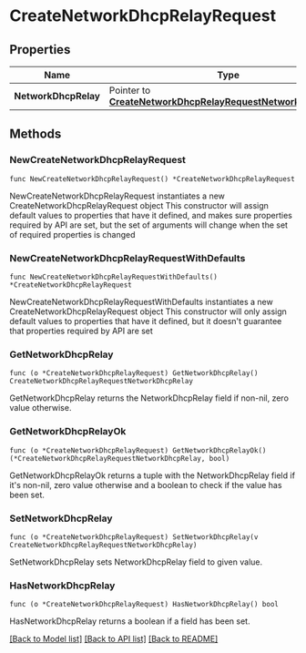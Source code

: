 # CreateNetworkDhcpRelayRequest

## Properties

Name | Type | Description | Notes
------------ | ------------- | ------------- | -------------
**NetworkDhcpRelay** | Pointer to [**CreateNetworkDhcpRelayRequestNetworkDhcpRelay**](CreateNetworkDhcpRelayRequestNetworkDhcpRelay.md) |  | [optional] 

## Methods

### NewCreateNetworkDhcpRelayRequest

`func NewCreateNetworkDhcpRelayRequest() *CreateNetworkDhcpRelayRequest`

NewCreateNetworkDhcpRelayRequest instantiates a new CreateNetworkDhcpRelayRequest object
This constructor will assign default values to properties that have it defined,
and makes sure properties required by API are set, but the set of arguments
will change when the set of required properties is changed

### NewCreateNetworkDhcpRelayRequestWithDefaults

`func NewCreateNetworkDhcpRelayRequestWithDefaults() *CreateNetworkDhcpRelayRequest`

NewCreateNetworkDhcpRelayRequestWithDefaults instantiates a new CreateNetworkDhcpRelayRequest object
This constructor will only assign default values to properties that have it defined,
but it doesn't guarantee that properties required by API are set

### GetNetworkDhcpRelay

`func (o *CreateNetworkDhcpRelayRequest) GetNetworkDhcpRelay() CreateNetworkDhcpRelayRequestNetworkDhcpRelay`

GetNetworkDhcpRelay returns the NetworkDhcpRelay field if non-nil, zero value otherwise.

### GetNetworkDhcpRelayOk

`func (o *CreateNetworkDhcpRelayRequest) GetNetworkDhcpRelayOk() (*CreateNetworkDhcpRelayRequestNetworkDhcpRelay, bool)`

GetNetworkDhcpRelayOk returns a tuple with the NetworkDhcpRelay field if it's non-nil, zero value otherwise
and a boolean to check if the value has been set.

### SetNetworkDhcpRelay

`func (o *CreateNetworkDhcpRelayRequest) SetNetworkDhcpRelay(v CreateNetworkDhcpRelayRequestNetworkDhcpRelay)`

SetNetworkDhcpRelay sets NetworkDhcpRelay field to given value.

### HasNetworkDhcpRelay

`func (o *CreateNetworkDhcpRelayRequest) HasNetworkDhcpRelay() bool`

HasNetworkDhcpRelay returns a boolean if a field has been set.


[[Back to Model list]](../README.md#documentation-for-models) [[Back to API list]](../README.md#documentation-for-api-endpoints) [[Back to README]](../README.md)


